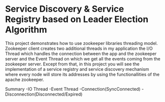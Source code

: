 # Service Discovery & Service Registry based on Leader Election Algorithm

This project demonstrates how to use zookeeper libraries threading model.
Zookeeper client creates two additional threads in my application the I/O Τhread which handles the connection between the app
and the zookeeper server and the Εvent Τhread on which we get all the events coming from the zookeeper server. Except from that, in this project you will see the implementation of a service registry and service discovery mechanism where every node will store its addresses by using the functionallities of the apache zookeeper.

Summary
-IO Thread
-Event Thread
-Connection(SyncConnected)
-Disconnection(Disconnected/Expired)
